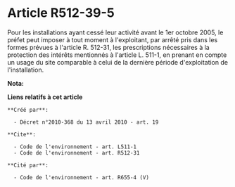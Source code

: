 # Article R512-39-5

Pour les installations ayant cessé leur activité avant le 1er octobre 2005, le préfet peut imposer à tout moment à
l'exploitant, par arrêté pris dans les formes prévues à l'article R. 512-31, les prescriptions nécessaires à la protection
des intérêts mentionnés à l'article L. 511-1, en prenant en compte un usage du site comparable à celui de la dernière période
d'exploitation de l'installation.

**Nota:**



**Liens relatifs à cet article**

	**Créé par**:

	  - Décret n°2010-368 du 13 avril 2010 - art. 19

	**Cite**:

	  - Code de l'environnement - art. L511-1
	  - Code de l'environnement - art. R512-31

	**Cité par**:

	  - Code de l'environnement - art. R655-4 (V)
